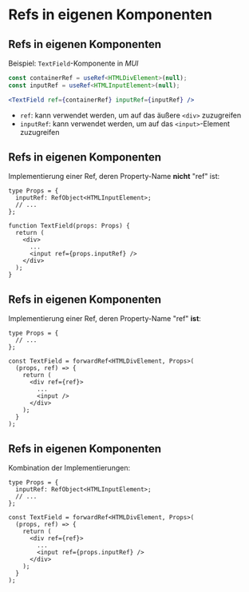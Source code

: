 # Refs in eigenen Komponenten

## Refs in eigenen Komponenten

Beispiel: `TextField`-Komponente in _MUI_

```ts
const containerRef = useRef<HTMLDivElement>(null);
const inputRef = useRef<HTMLInputElement>(null);
```

```jsx
<TextField ref={containerRef} inputRef={inputRef} />
```

- `ref`: kann verwendet werden, um auf das äußere `<div>` zuzugreifen
- `inputRef`: kann verwendet werden, um auf das `<input>`-Element zuzugreifen

## Refs in eigenen Komponenten

Implementierung einer Ref, deren Property-Name **nicht** "ref" ist:

```tsx
type Props = {
  inputRef: RefObject<HTMLInputElement>;
  // ...
};

function TextField(props: Props) {
  return (
    <div>
      ...
      <input ref={props.inputRef} />
    </div>
  );
}
```

## Refs in eigenen Komponenten

Implementierung einer Ref, deren Property-Name "ref" **ist**:

```tsx
type Props = {
  // ...
};

const TextField = forwardRef<HTMLDivElement, Props>(
  (props, ref) => {
    return (
      <div ref={ref}>
        ...
        <input />
      </div>
    );
  }
);
```

## Refs in eigenen Komponenten

Kombination der Implementierungen:

```tsx
type Props = {
  inputRef: RefObject<HTMLInputElement>;
  // ...
};

const TextField = forwardRef<HTMLDivElement, Props>(
  (props, ref) => {
    return (
      <div ref={ref}>
        ...
        <input ref={props.inputRef} />
      </div>
    );
  }
);
```

